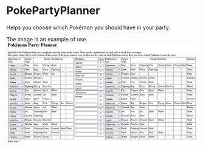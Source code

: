 # PokePartyPlanner
Helps you choose which Pokémon you should have in your party.

The image is an example of use.
![Example](https://raw.githubusercontent.com/ZombieRoxtar/PokePartyPlanner/main/pokeparty.png)
